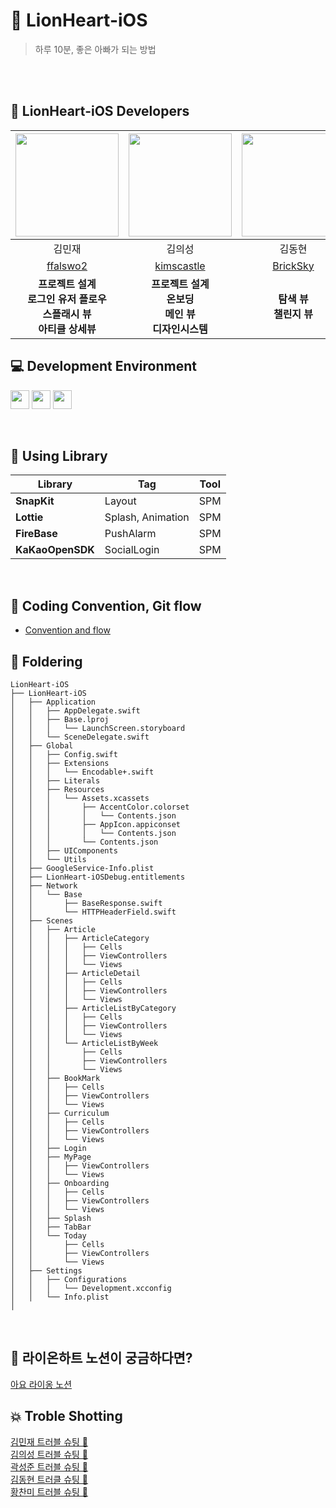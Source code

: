 # 🦁 LionHeart-iOS

> 하루 10분, 좋은 아빠가 되는 방법


<br><br>
##  🍎 LionHeart-iOS Developers
<img src="https://github.com/gosopt-LionHeart/LionHeart-iOS/assets/113027703/61596b76-5a50-4b29-9d0b-b62bb6a86b8f" width="165"> | <img src="https://github.com/gosopt-LionHeart/LionHeart-iOS/assets/113027703/2bfbb1fe-2c2a-42b2-a589-cdd01b113e30" width="165"> | <img src="https://github.com/gosopt-LionHeart/LionHeart-iOS/assets/113027703/57f07e0c-ce1e-406f-b9cd-b49edc8d7485" width="165"> | <img src="https://github.com/gosopt-LionHeart/LionHeart-iOS/assets/113027703/4d70bfae-0ef8-4388-8d5b-a734a0a10184" width="165"> |<img src="https://github.com/gosopt-LionHeart/LionHeart-iOS/assets/113027703/1423bb08-4f33-41b9-8caa-56432794ecca" width="165"> |
:---------:|:----------:|:---------:|:---------:|:---------:|
김민재 | 김의성 | 김동현 | 곽성준 | 황찬미 |
[ffalswo2](https://github.com/ffalswo2) | [kimscastle](https://github.com/kimscastle) | [BrickSky](https://github.com/BrickSky) | [sjk4618](https://github.com/sjk4618) |[cchanmi](https://github.com/cchanmi) |
| **프로젝트 설계** <br> **로그인 유저 플로우** <br> **스플래시 뷰** <br> **아티클 상세뷰** | **프로젝트 설계** <br> **온보딩** <br> **메인 뷰** <br> **디자인시스템**|**탐색 뷰**<br> **챌린지 뷰**|**커리큘럼 뷰**<br> **주차별 리스트 뷰**| **북마크 뷰** <br> **마이페이지 뷰**|

## 💻 Development Environment

<img src ="https://img.shields.io/badge/Swift-5.8-orange?logo=swift" height="30"> <img src ="https://img.shields.io/badge/Xcode-14.3-blue?logo=xcode" height="30"> <img src ="https://img.shields.io/badge/iOS-15.0-white.svg" height="30">

<br>

## 📖 Using Library

| Library | Tag | Tool |
| --- | --- | --- |
| **SnapKit** | Layout | SPM |
| **Lottie** | Splash, Animation | SPM |
| **FireBase** | PushAlarm | SPM 
| **KaKaoOpenSDK** | SocialLogin | SPM |

<br>

## 📝 Coding Convention, Git flow
- [Convention and flow](https://maketheworldabetterplace0.notion.site/Convention-d20541f4c52443c7b243733bcd65ad73?pvs=4)


## 📁 Foldering
```
LionHeart-iOS
├── LionHeart-iOS
│   ├── Application
│   │   ├── AppDelegate.swift
│   │   ├── Base.lproj
│   │   │   └── LaunchScreen.storyboard
│   │   └── SceneDelegate.swift
│   ├── Global
│   │   ├── Config.swift
│   │   ├── Extensions
│   │   │   └── Encodable+.swift
│   │   ├── Literals
│   │   ├── Resources
│   │   │   └── Assets.xcassets
│   │   │       ├── AccentColor.colorset
│   │   │       │   └── Contents.json
│   │   │       ├── AppIcon.appiconset
│   │   │       │   └── Contents.json
│   │   │       └── Contents.json
│   │   ├── UIComponents
│   │   └── Utils
│   ├── GoogleService-Info.plist
│   ├── LionHeart-iOSDebug.entitlements
│   ├── Network
│   │   └── Base
│   │       ├── BaseResponse.swift
│   │       └── HTTPHeaderField.swift
│   ├── Scenes
│   │   ├── Article
│   │   │   ├── ArticleCategory
│   │   │   │   ├── Cells
│   │   │   │   ├── ViewControllers
│   │   │   │   └── Views
│   │   │   ├── ArticleDetail
│   │   │   │   ├── Cells
│   │   │   │   ├── ViewControllers
│   │   │   │   └── Views
│   │   │   ├── ArticleListByCategory
│   │   │   │   ├── Cells
│   │   │   │   ├── ViewControllers
│   │   │   │   └── Views
│   │   │   └── ArticleListByWeek
│   │   │       ├── Cells
│   │   │       ├── ViewControllers
│   │   │       └── Views
│   │   ├── BookMark
│   │   │   ├── Cells
│   │   │   ├── ViewControllers
│   │   │   └── Views
│   │   ├── Curriculum
│   │   │   ├── Cells
│   │   │   ├── ViewControllers
│   │   │   └── Views
│   │   ├── Login
│   │   ├── MyPage
│   │   │   ├── ViewControllers
│   │   │   └── Views
│   │   ├── Onboarding
│   │   │   ├── Cells
│   │   │   ├── ViewControllers
│   │   │   └── Views
│   │   ├── Splash
│   │   ├── TabBar
│   │   └── Today
│   │       ├── Cells
│   │       ├── ViewControllers
│   │       └── Views
│   ├── Settings
│   │   ├── Configurations
│   │   │   └── Development.xcconfig
│   │   └── Info.plist
│   
```

<br>

## 🦁 라이온하트 노션이 궁금하다면?
[아요 라이옹 노션](https://www.notion.so/maketheworldabetterplace0/16a3b1bcf37f409dada937cc372add37?pvs=4) <br>

## 💥 Troble Shotting
[김민재 트러블 슈팅 🐨](https://www.notion.so/maketheworldabetterplace0/Trouble-Shooting-9957b52b43e64ec59f254594d7d372fb?pvs=4) <br>
[김의성 트러블 슈팅 🦈](https://www.notion.so/maketheworldabetterplace0/Trouble-Shooting-424bdc5f6a8b42b6839cea70b3d738d6?pvs=4) <br>
[곽성준 트러블 슈팅 🦦](https://www.notion.so/maketheworldabetterplace0/Trouble-Shooting-60f925f9f3ca447f86a4cdeafad1392b?pvs=4) <br>
[김동현 트러클 슈팅 🐙](https://www.notion.so/maketheworldabetterplace0/Troble-Shooting-f6442d53132c4d929fcd245daeaf132e?pvs=4) <br>
[황찬미 트러블 슈팅 🐧](https://www.notion.so/maketheworldabetterplace0/Trouble-Shooting-a5753e05b0c04bddb13d87a4f8274dbf?pvs=4)
